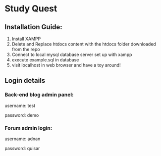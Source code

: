 # Study Quest
## Installation Guide:
1. Install XAMPP
2. Delete and Replace htdocs content with the htdocs folder downloaded from the repo
3. Connect to local mysql database server set up with xampp
4. execute example.sql in database
5. visit localhost in web browser and have a toy around!

## Login details
### Back-end blog admin panel:

username: test

password: demo


### Forum admin login:

username: adnan

password: quisar
